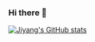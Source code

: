 ### Hi there 👋

<!--
**JiyangZhang/JiyangZhang** is a ✨ _special_ ✨ repository because its `README.md` (this file) appears on your GitHub profile.

Here are some ideas to get you started:

- 🔭 I’m currently working on ...
- 🌱 I’m currently learning ...
- 👯 I’m looking to collaborate on ...
- 🤔 I’m looking for help with ...
- 💬 Ask me about ...
- 📫 How to reach me: ...
- 😄 Pronouns: ...
- ⚡ Fun fact: ...
-->

[![Jiyang's GitHub stats](https://github-readme-stats.vercel.app/api?username=JiyangZhang&count_private=true)](https://github.com/JiyangZhang/github-readme-stats)
